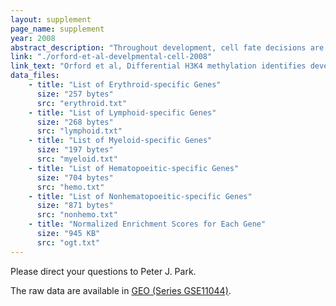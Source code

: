 ```yaml
---
layout: supplement
page_name: supplement
year: 2008
abstract_description: "Throughout development, cell fate decisions are converted into epigenetic information that determines cellular identity. Covalent histone modifications are heritable epigenetic marks and are hypothesized to play a central role in this process. In this report, we assess the concordance of histone H3 lysine 4 dimethylation (H3K4me2) and trimethylation (H3K4me3) on a genome-wide scale in erythroid development by analyzing pluripotent, multipotent, and unipotent cell types. Although H3K4me2 and H3K4me3 are concordant at most genes, multipotential hematopoietic cells have a subset of genes that are differentially methylated (H3K4me2+/me3-). These genes are transcriptionally silent, highly enriched in lineage-specific hematopoietic genes, and uniquely susceptible to differentiation-induced H3K4 demethylation. Self-renewing embryonic stem cells, which restrict H3K4 methylation to genes that contain CpG islands (CGIs), lack H3K4me2+/me3- genes. These data reveal distinct epigenetic regulation of CGI and non-CGI genes during development and indicate an interactive relationship between DNA sequence and differential H3K4 methylation in lineage-specific differentiation."
link: "./orford-et-al-develpmental-cell-2008"
link_text: "Orford et al, Differential H3K4 methylation identifies developmentally poised hematopoietic genes, Developmental Cell, 2008"
data_files:
    - title: "List of Erythroid-specific Genes"
      size: "257 bytes"
      src: "erythroid.txt"
    - title: "List of Lymphoid-specific Genes"
      size: "268 bytes"
      src: "lymphoid.txt"
    - title: "List of Myeloid-specific Genes"
      size: "197 bytes"
      src: "myeloid.txt"
    - title: "List of Hematopoeitic-specific Genes"
      size: "704 bytes"
      src: "hemo.txt"
    - title: "List of Nonhematopoeitic-specific Genes"
      size: "871 bytes"
      src: "nonhemo.txt"
    - title: "Normalized Enrichment Scores for Each Gene"
      size: "945 KB"
      src: "ogt.txt"
---
```


Please direct your questions to Peter J. Park.

The raw data are available in [GEO (Series GSE11044)](http://www.ncbi.nlm.nih.gov/geo/query/acc.cgi?acc=GSE11044).

